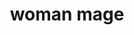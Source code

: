 ---
layout: smileys&emotion
title: woman mage
emoji: woman_mage
permalink: 🧙‍♀️.html
image: assets/img/3moji/woman_mage.png
---